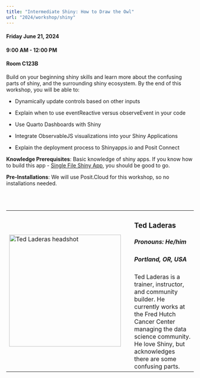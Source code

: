 ```yaml
---
title: "Intermediate Shiny: How to Draw the Owl"
url: "2024/workshop/shiny"
---
```


#### Friday June 21, 2024
#### 9:00 AM - 12:00 PM  
#### Room C123B

Build on your beginning shiny skills and learn more about the confusing parts of shiny, and the surrounding shiny ecosystem. By the end of this workshop, you will be able to:

- Dynamically update controls based on other inputs

- Explain when to use eventReactive versus observeEvent in your code

- Use Quarto Dashboards with Shiny

- Integrate ObservableJS visualizations into your Shiny Applications

- Explain the deployment process to Shinyapps.io and Posit Connect

**Knowledge Prerequisites**: Basic knowledge of shiny apps. If you know how to build this app - <a href= "https://shiny.posit.co/r/gallery/start-simple/single-file-shiny-app/">Single File Shiny App</a>, you should be good to go.

**Pre-Installations**: We will use Posit.Cloud for this workshop, so no installations needed.

<br><br>

<table>
  <tr><td><img width="300px" style="float: left; padding: 0px 20px 0px 0px;" 
           src="../../../../img/speakers/speakers_2024/ted_laderas.jpg" alt="Ted Laderas headshot"></td>
  <td>
      <h3>Ted Laderas</h3>
      <h5>Pronouns: He/him</h5>
      <h5>Portland, OR, USA</h5>
      Ted Laderas is a trainer, instructor, and community builder. He currently works at the Fred Hutch Cancer Center managing the data science community. He love Shiny, but acknowledges there are some confusing parts.
      </td></tr>

</table>

<style>
h1, .h1 {
    margin-top: 20px;
    margin-bottom: -40px;
}
</style>
